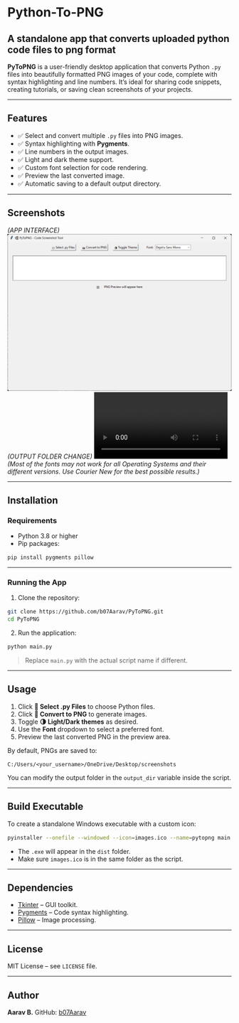 # Python-To-PNG
A standalone app that converts uploaded python code files to png format
---

**PyToPNG** is a user-friendly desktop application that converts Python `.py` files into beautifully formatted PNG images of your code, complete with syntax highlighting and line numbers. It’s ideal for sharing code snippets, creating tutorials, or saving clean screenshots of your projects.

---

## Features

* ✅ Select and convert multiple `.py` files into PNG images.
* ✅ Syntax highlighting with **Pygments**.
* ✅ Line numbers in the output images.
* ✅ Light and dark theme support.
* ✅ Custom font selection for code rendering.
* ✅ Preview the last converted image.
* ✅ Automatic saving to a default output directory.

---

## Screenshots

*(APP INTERFACE)*
![App Screenshot](screenshot.png)
*(OUTPUT FOLDER CHANGE)*
![Output](screenshot.mp4)
*(Most of the fonts may not work for all Operating Systems and their different versions. Use Courier New for the best possible results.)*

---

## Installation

### Requirements

* Python 3.8 or higher
* Pip packages:

```bash
pip install pygments pillow
```

---

### Running the App

1. Clone the repository:

```bash
git clone https://github.com/b07Aarav/PyToPNG.git
cd PyToPNG
```

2. Run the application:

```bash
python main.py
```

> Replace `main.py` with the actual script name if different.

---

## Usage

1. Click **📂 Select .py Files** to choose Python files.
2. Click **📸 Convert to PNG** to generate images.
3. Toggle **🌗 Light/Dark themes** as desired.
4. Use the **Font** dropdown to select a preferred font.
5. Preview the last converted PNG in the preview area.

By default, PNGs are saved to:

```
C:/Users/<your_username>/OneDrive/Desktop/screenshots
```

You can modify the output folder in the `output_dir` variable inside the script.

---

## Build Executable

To create a standalone Windows executable with a custom icon:

```bash
pyinstaller --onefile --windowed --icon=images.ico --name=pytopng main.py
```

* The `.exe` will appear in the `dist` folder.
* Make sure `images.ico` is in the same folder as the script.

---

## Dependencies

* [Tkinter](https://docs.python.org/3/library/tkinter.html) – GUI toolkit.
* [Pygments](https://pygments.org/) – Code syntax highlighting.
* [Pillow](https://python-pillow.org/) – Image processing.

---

## License

MIT License – see `LICENSE` file.

---

## Author

**Aarav B.**
GitHub: [b07Aarav](https://github.com/b07Aarav)
